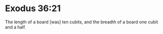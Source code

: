 # Exodus 36:21

The length of a board [was] ten cubits, and the breadth of a board one cubit and a half.
